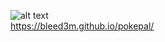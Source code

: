 ![alt text](https://img.pokemondb.net/sprites/scarlet-violet/normal/gliscor.png) <br />
https://bleed3m.github.io/pokepal/ <br />
